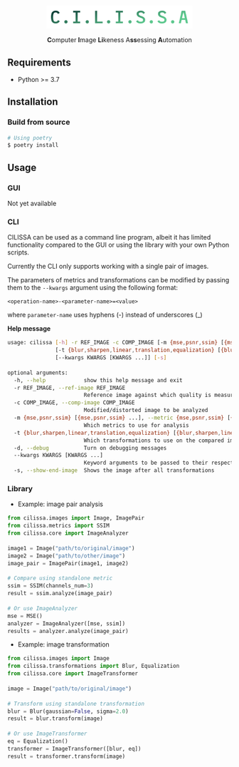 <p align="center">
    <img src="docs/logo.png" width="328">
    <p align="center"><strong>C</strong>omputer <strong>I</strong>mage <strong>Li</strong>keness A<strong>ss</strong>essing <strong>A</strong>utomation</p>
</p>

## Requirements

* Python >= 3.7

## Installation

### Build from source

```bash
# Using poetry
$ poetry install
```

## Usage

### GUI

Not yet available

### CLI

CILISSA can be used as a command line program, albeit it has limited functionality compared to the GUI or using the library with your own Python scripts.

Currently the CLI only supports working with a single pair of images.

The parameters of metrics and transformations can be modified by passing them to the `--kwargs` argument using the following format:
```
<operation-name>-<parameter-name>=<value>
``` 
where `parameter-name` uses hyphens (-) instead of underscores (_)

**Help message**

```bash
usage: cilissa [-h] -r REF_IMAGE -c COMP_IMAGE [-m {mse,psnr,ssim} [{mse,psnr,ssim} ...]]
               [-t {blur,sharpen,linear,translation,equalization} [{blur,sharpen,linear,translation,equalization} ...]] [-d]
               [--kwargs KWARGS [KWARGS ...]] [-s]

optional arguments:
  -h, --help            show this help message and exit
  -r REF_IMAGE, --ref-image REF_IMAGE
                        Reference image against which quality is measured
  -c COMP_IMAGE, --comp-image COMP_IMAGE
                        Modified/distorted image to be analyzed
  -m {mse,psnr,ssim} [{mse,psnr,ssim} ...], --metric {mse,psnr,ssim} [{mse,psnr,ssim} ...]
                        Which metrics to use for analysis
  -t {blur,sharpen,linear,translation,equalization} [{blur,sharpen,linear,translation,equalization} ...], --transformation {blur,sharpen,linear,translation,equalization} [{blur,sharpen,linear,translation,equalization} ...]
                        Which transformations to use on the compared image
  -d, --debug           Turn on debugging messages
  --kwargs KWARGS [KWARGS ...]
                        Keyword arguments to be passed to their respective operation. Example: `ssim-channels-num=3`
  -s, --show-end-image  Shows the image after all transformations
```

### Library

* Example: image pair analysis

```python
from cilissa.images import Image, ImagePair
from cilissa.metrics import SSIM
from cilissa.core import ImageAnalyzer

image1 = Image("path/to/original/image")
image2 = Image("path/to/other/image")
image_pair = ImagePair(image1, image2)

# Compare using standalone metric
ssim = SSIM(channels_num=3)
result = ssim.analyze(image_pair)

# Or use ImageAnalyzer
mse = MSE()
analyzer = ImageAnalyzer([mse, ssim])
results = analyzer.analyze(image_pair)
```

* Example: image transformation
```python
from cilissa.images import Image
from cilissa.transformations import Blur, Equalization
from cilissa.core import ImageTransformer

image = Image("path/to/original/image")

# Transform using standalone transformation
blur = Blur(gaussian=False, sigma=2.0)
result = blur.transform(image)

# Or use ImageTransformer
eq = Equalization()
transformer = ImageTransformer([blur, eq])
result = transformer.transform(image)
```
